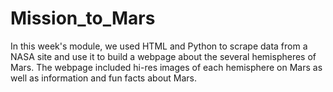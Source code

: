 # Mission_to_Mars

In this week's module, we used HTML and Python to scrape data from a NASA site and use it to build a webpage about the several hemispheres of Mars. The webpage included hi-res images of each hemisphere on Mars as well as information and fun facts about Mars.
